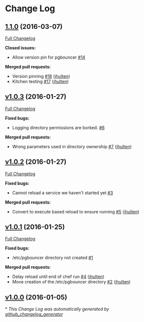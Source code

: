 # Change Log

## [1.1.0](https://github.com/jhulten/pg_bouncer-cookbook/tree/1.1.0) (2016-03-07)
[Full Changelog](https://github.com/jhulten/pg_bouncer-cookbook/compare/v1.0.3...1.1.0)

**Closed issues:**

- Allow version pin for pgbouncer [\#14](https://github.com/jhulten/pg_bouncer-cookbook/issues/14)

**Merged pull requests:**

- Version pinning [\#18](https://github.com/jhulten/pg_bouncer-cookbook/pull/18) ([jhulten](https://github.com/jhulten))
- Kitchen testing [\#17](https://github.com/jhulten/pg_bouncer-cookbook/pull/17) ([jhulten](https://github.com/jhulten))

## [v1.0.3](https://github.com/jhulten/pg_bouncer-cookbook/tree/v1.0.3) (2016-01-27)
[Full Changelog](https://github.com/jhulten/pg_bouncer-cookbook/compare/v1.0.2...v1.0.3)

**Fixed bugs:**

- Logging directory permissions are borked. [\#6](https://github.com/jhulten/pg_bouncer-cookbook/issues/6)

**Merged pull requests:**

- Wrong parameters used in directory ownership [\#7](https://github.com/jhulten/pg_bouncer-cookbook/pull/7) ([jhulten](https://github.com/jhulten))

## [v1.0.2](https://github.com/jhulten/pg_bouncer-cookbook/tree/v1.0.2) (2016-01-27)
[Full Changelog](https://github.com/jhulten/pg_bouncer-cookbook/compare/v1.0.1...v1.0.2)

**Fixed bugs:**

- Cannot reload a service we haven't started yet [\#3](https://github.com/jhulten/pg_bouncer-cookbook/issues/3)

**Merged pull requests:**

- Convert to execute based reload to ensure running [\#5](https://github.com/jhulten/pg_bouncer-cookbook/pull/5) ([jhulten](https://github.com/jhulten))

## [v1.0.1](https://github.com/jhulten/pg_bouncer-cookbook/tree/v1.0.1) (2016-01-25)
[Full Changelog](https://github.com/jhulten/pg_bouncer-cookbook/compare/v1.0.0...v1.0.1)

**Fixed bugs:**

- /etc/pgbouncer directory not created [\#1](https://github.com/jhulten/pg_bouncer-cookbook/issues/1)

**Merged pull requests:**

- Delay reload until end of chef run [\#4](https://github.com/jhulten/pg_bouncer-cookbook/pull/4) ([jhulten](https://github.com/jhulten))
- Move creation of the /etc/pgbouncer directory [\#2](https://github.com/jhulten/pg_bouncer-cookbook/pull/2) ([jhulten](https://github.com/jhulten))

## [v1.0.0](https://github.com/jhulten/pg_bouncer-cookbook/tree/v1.0.0) (2016-01-05)


\* *This Change Log was automatically generated by [github_changelog_generator](https://github.com/skywinder/Github-Changelog-Generator)*
